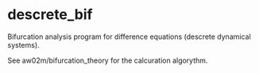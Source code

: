 # descrete_bif
Bifurcation analysis program for difference equations (descrete dynamical systems).

See aw02m/bifurcation_theory for the calcuration algorythm.
